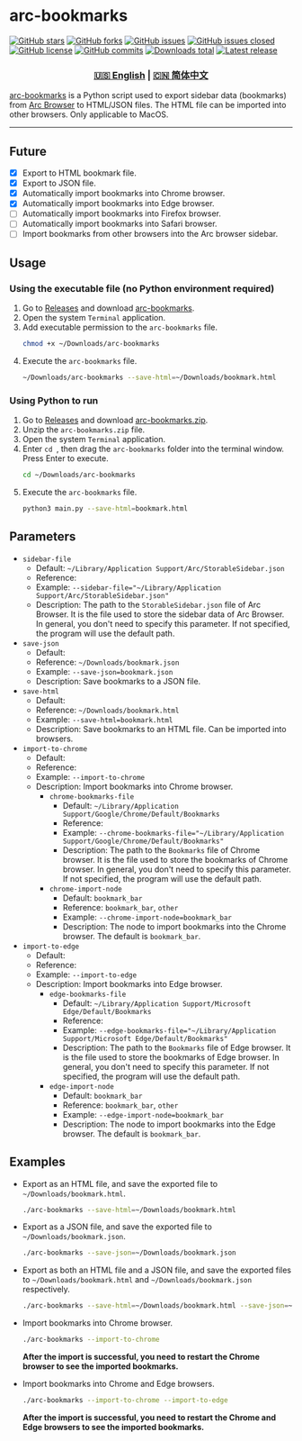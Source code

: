 # arc-bookmarks

[![GitHub stars](https://img.shields.io/github/stars/Physton/arc-bookmarks?style=flat-square)](https://github.com/Physton/arc-bookmarks/stargazers)
[![GitHub forks](https://img.shields.io/github/forks/Physton/arc-bookmarks?style=flat-square)](https://github.com/Physton/arc-bookmarks/network/members)
[![GitHub issues](https://img.shields.io/github/issues/Physton/arc-bookmarks?style=flat-square)](https://github.com/Physton/arc-bookmarks/issues)
[![GitHub issues closed](https://img.shields.io/github/issues-closed/Physton/arc-bookmarks?style=flat-square)](https://github.com/Physton/arc-bookmarks/issues?q=is%3Aissue+is%3Aclosed)
[![GitHub license](https://img.shields.io/github/license/Physton/arc-bookmarks?style=flat-square)](https://github.com/Physton/arc-bookmarks/blob/master/LICENSE.md)
[![GitHub commits](https://img.shields.io/github/last-commit/Physton/arc-bookmarks?style=flat-square)](https://github.com/Physton/arc-bookmarks/commits/main)
[![Downloads total](https://img.shields.io/github/downloads/physton/arc-bookmarks/total?style=flat-square)](https://github.com/Physton/arc-bookmarks/releases)
[![Latest release](https://img.shields.io/github/v/release/Physton/arc-bookmarks?style=flat-square)](https://github.com/Physton/arc-bookmarks/releases)

<div align="center">

### [🇺🇸 English](README.MD) | [🇨🇳 简体中文](README_CN.MD)

</div>

[arc-bookmarks](https://github.com/Physton/arc-bookmarks) is a Python script used to export sidebar data (bookmarks) from [Arc Browser](https://arc.net/) to HTML/JSON files. The HTML file can be imported into other browsers. Only applicable to MacOS.

----

## Future

- [x] Export to HTML bookmark file.
- [x] Export to JSON file.
- [x] Automatically import bookmarks into Chrome browser.
- [x] Automatically import bookmarks into Edge browser.
- [ ] Automatically import bookmarks into Firefox browser.
- [ ] Automatically import bookmarks into Safari browser.
- [ ] Import bookmarks from other browsers into the Arc browser sidebar.

## Usage

### Using the executable file (no Python environment required)

1. Go to [Releases](https://github.com/Physton/arc-bookmarks/releases) and download [arc-bookmarks](https://github.com/Physton/arc-bookmarks/releases/latest/download/arc-bookmarks).
2. Open the system `Terminal` application.
3. Add executable permission to the `arc-bookmarks` file.
    ```bash
    chmod +x ~/Downloads/arc-bookmarks
    ```
4. Execute the `arc-bookmarks` file.
    ```bash
    ~/Downloads/arc-bookmarks --save-html=~/Downloads/bookmark.html
    ```

### Using Python to run
1. Go to [Releases](https://github.com/Physton/arc-bookmarks/releases) and download [arc-bookmarks.zip](https://github.com/Physton/arc-bookmarks/releases/latest/download/arc-bookmarks.zip).
2. Unzip the `arc-bookmarks.zip` file.
3. Open the system `Terminal` application.
4. Enter `cd `, then drag the `arc-bookmarks` folder into the terminal window. Press Enter to execute.
    ```bash
    cd ~/Downloads/arc-bookmarks
    ```
5. Execute the `arc-bookmarks` file.
    ```bash
    python3 main.py --save-html=bookmark.html
    ```

## Parameters

- `sidebar-file`
    - Default: `~/Library/Application Support/Arc/StorableSidebar.json`
    - Reference:
    - Example: `--sidebar-file="~/Library/Application Support/Arc/StorableSidebar.json"`
    - Description: The path to the `StorableSidebar.json` file of Arc Browser. It is the file used to store the sidebar data of Arc Browser. In general, you don't need to specify this parameter. If not specified, the program will use the default path.
- `save-json`
    - Default:
    - Reference: `~/Downloads/bookmark.json`
    - Example: `--save-json=bookmark.json`
    - Description: Save bookmarks to a JSON file.
- `save-html`
    - Default:
    - Reference: `~/Downloads/bookmark.html`
    - Example: `--save-html=bookmark.html`
    - Description: Save bookmarks to an HTML file. Can be imported into browsers.
- `import-to-chrome`
    - Default:
    - Reference:
    - Example: `--import-to-chrome`
    - Description: Import bookmarks into Chrome browser.
        - `chrome-bookmarks-file`
            - Default: `~/Library/Application Support/Google/Chrome/Default/Bookmarks`
            - Reference:
            - Example: `--chrome-bookmarks-file="~/Library/Application Support/Google/Chrome/Default/Bookmarks"`
            - Description: The path to the `Bookmarks` file of Chrome browser. It is the file used to store the bookmarks of Chrome browser. In general, you don't need to specify this parameter. If not specified, the program will use the default path.
        - `chrome-import-node`
            - Default: `bookmark_bar`
            - Reference: `bookmark_bar`, `other`
            - Example: `--chrome-import-node=bookmark_bar`
            - Description: The node to import bookmarks into the Chrome browser. The default is `bookmark_bar`.
- `import-to-edge`
    - Default:
    - Reference:
    - Example: `--import-to-edge`
    - Description: Import bookmarks into Edge browser.
        - `edge-bookmarks-file`
            - Default: `~/Library/Application Support/Microsoft Edge/Default/Bookmarks`
            - Reference:
            - Example: `--edge-bookmarks-file="~/Library/Application Support/Microsoft Edge/Default/Bookmarks"`
            - Description: The path to the `Bookmarks` file of Edge browser. It is the file used to store the bookmarks of Edge browser. In general, you don't need to specify this parameter. If not specified, the program will use the default path.
        - `edge-import-node`
            - Default: `bookmark_bar`
            - Reference: `bookmark_bar`, `other`
            - Example: `--edge-import-node=bookmark_bar`
            - Description: The node to import bookmarks into the Edge browser. The default is `bookmark_bar`.

## Examples

- Export as an HTML file, and save the exported file to `~/Downloads/bookmark.html`.
    ```bash
    ./arc-bookmarks --save-html=~/Downloads/bookmark.html
    ```

- Export as a JSON file, and save the exported file to `~/Downloads/bookmark.json`.
    ```bash
    ./arc-bookmarks --save-json=~/Downloads/bookmark.json
    ```

- Export as both an HTML file and a JSON file, and save the exported files to `~/Downloads/bookmark.html` and `~/Downloads/bookmark.json` respectively.
    ```bash
    ./arc-bookmarks --save-html=~/Downloads/bookmark.html --save-json=~/Downloads/bookmark.json
    ```

- Import bookmarks into Chrome browser.
    ```bash
    ./arc-bookmarks --import-to-chrome
    ```
    **After the import is successful, you need to restart the Chrome browser to see the imported bookmarks.**

- Import bookmarks into Chrome and Edge browsers.
    ```bash
    ./arc-bookmarks --import-to-chrome --import-to-edge
    ```
    **After the import is successful, you need to restart the Chrome and Edge browsers to see the imported bookmarks.**

